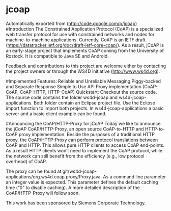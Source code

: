 # jcoap
Automatically exported from (http://code.google.com/p/jcoap)
#Introduction
The Constrained Application Protocol (CoAP) is a specialized web transfer protocol for use with constrained networks and nodes for machine-to-machine applications. Currently, CoAP is an IETF draft (https://datatracker.ietf.org/doc/draft-ietf-core-coap/). As a result, jCoAP is an early-stage project that implements CoAP coming from the University of Rostock. It is compatible to Java SE and Android.

Feedback and contributions to this project are welcome either by contacting the project owners or through the WS4D initiative (http://www.ws4d.org).

#Implemented Features:
Reliable and Unreliable Messaging
Piggy-backed and Separate Response
Simple to Use API
Proxy implementation (CoAP-CoAP, CoAP-HTTP, HTTP-CoAP)
Quickstart: Checkout the source code. The source code contains the folder ws4d-jcoap and ws4d-jcoap-applications. Both folder contain an Eclipse project file. Use the Eclipse import function to import both projects. In ws4d-jcoap-applications a basic server and a basic client example can be found.

#Announcing the CoAP/HTTP-Proxy for jCoAP
Today we like to announce the jCoAP CoAP/HTTP-Proxy, an open source CoAP-to-HTTP and HTTP-to-CoAP proxy implementation. Beside the purposes of a traditional HTTP proxy, the CoAP/HTTP-Proxy can perform protocol translations between CoAP and HTTP. This allows pure HTTP clients to access CoAP end-points. As a result HTTP clients won’t need to implement the CoAP protocol, while the network can still benefit from the efficiency (e.g., low protocol overhead) of CoAP.

The proxy can be found at git/ws4d-jcoap-applications/org.ws4d.coap.proxy/Proxy.java. As a command line parameter an integer value is expected. This parameter defines the default caching time (“0” to disable caching). A more detailed description of the CoAP/HTTP-Proxy will follow soon.

This work has been sponsored by Siemens Corporate Technology.

